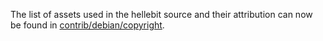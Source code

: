 The list of assets used in the hellebit source and their attribution can now be found in [contrib/debian/copyright](../contrib/debian/copyright).
